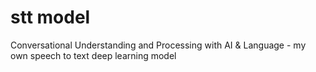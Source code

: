# stt model
Conversational Understanding and Processing with AI &amp; Language - my own speech to text deep learning model
